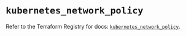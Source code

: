 # `kubernetes_network_policy`

Refer to the Terraform Registry for docs: [`kubernetes_network_policy`](https://registry.terraform.io/providers/hashicorp/kubernetes/2.30.0/docs/resources/network_policy).
